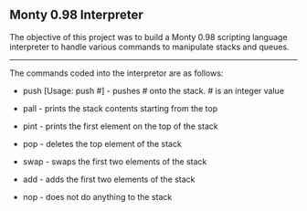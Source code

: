 ## Monty 0.98 Interpreter

The objective of this project was to build a Monty 0.98 scripting language interpreter to handle various commands to manipulate stacks and 
queues.

---

The commands coded into the interpretor are as follows:

* push [Usage: push #] - pushes # onto the stack. # is an integer value

* pall - prints the stack contents starting from the top

* pint - prints the first element on the top of the stack

* pop - deletes the top element of the stack

* swap - swaps the first two elements of the stack

* add - adds the first two elements of the stack

* nop - does not do anything to the stack
